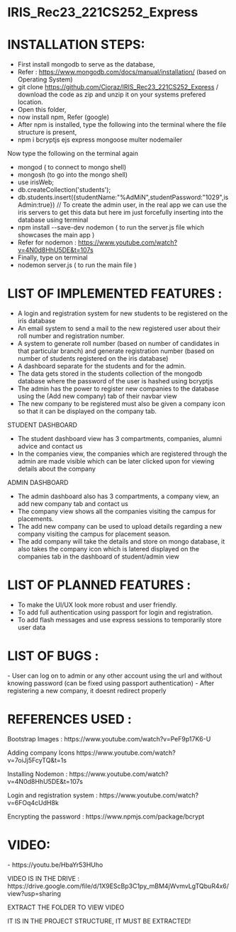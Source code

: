 # IRIS_Rec23_221CS252_Express

<h1> INSTALLATION STEPS:</h1>

- First install mongodb to serve as the database,
- Refer : https://www.mongodb.com/docs/manual/installation/ (based on Operating System)
- git clone https://github.com/Cioraz/IRIS_Rec23_221CS252_Express / download the code as zip and unzip it on your systems prefered location.
- Open this folder, 
- now install npm, Refer (google)
- After npm is installed, type the following into the terminal where the file structure is present,
- npm i bcryptjs ejs express mongoose multer nodemailer
  
Now type the following on the terminal again
- mongod ( to connect to mongo shell)
- mongosh (to go into the mongo shell)
- use irisWeb;
- db.createCollection('students');
- db.students.insert({studentName:"%AdMiN",studentPassword:"1029",isAdmin:true}) // To create the admin user, in the real app we can use the iris servers to get this data but here im just forcefully inserting into the database using terminal
- npm install --save-dev nodemon ( to run the server.js file which showcases the main app )
- Refer for nodemon : https://www.youtube.com/watch?v=4N0d8HhU5DE&t=107s
- Finally, type on terminal 
- nodemon server.js ( to run the main file )

<h1>LIST OF IMPLEMENTED FEATURES :</h1>

- A login and registration system for new students to be registered on the iris database
- An email system to send a mail to the new registered user about their roll number and registration number.
- A system to generate roll number (based on number of candidates in that particular branch) and generate registration number (based on number of students registered on the iris database)
- A dashboard separate for the students and for the admin.
- The data gets stored in the students collection of the mongodb database where the password of the user is hashed using bcryptjs
- The admin has the power to register new companies to the database using the (Add new company) tab of their navbar view
- The new company to be registered must also be given a company icon so that it can be displayed on the company tab.


STUDENT DASHBOARD
- The student dashboard view has 3 compartments, companies, alumni advice and contact us
- In the companies view, the companies which are registered through the admin are made visible which can be later clicked upon for viewing details about the company


ADMIN DASHBOARD
- The admin dashboard also has 3 compartments, a company view, an add new company tab and contact us
- The company view shows all the companies visiting the campus for placements.
- The add new company can be used to upload details regarding a new company visiting the campus for placement season.
- The add company will take the details and store on mongo database, it also takes the company icon which is latered displayed on the companies tab in the dashboard of student/admin view

<h1>LIST OF PLANNED FEATURES  :</h1>

- To make the UI/UX look more robust and user friendly.
- To add full authentication using passport for login and registration.
- To add flash messages and use express sessions to temporarily store user data

<h1>LIST OF BUGS :</h1>
- User can log on to admin or any other account using the url and without knowing password (can be fixed using passport authentication)
- After registering a new company, it doesnt redirect properly

<h1>REFERENCES USED : </h1>
<p> Bootstrap Images : https://www.youtube.com/watch?v=PeF9p17K6-U</p>
<p>  Adding company Icons   https://www.youtube.com/watch?v=7oiJj5FcyTQ&t=1s</p>
<p>  Installing Nodemon : https://www.youtube.com/watch?v=4N0d8HhU5DE&t=107s</p>
<p>  Login and registration system : https://www.youtube.com/watch?v=6FOq4cUdH8k</p>
<p>  Encrypting the password : https://www.npmjs.com/package/bcrypt</p>


<h1>VIDEO:</h1>
- https://youtu.be/HbaYr53HUho
<p>VIDEO IS IN THE DRIVE : https://drive.google.com/file/d/1X9EScBp3C1py_mBM4jWvmvLgTQbuR4x6/view?usp=sharing </p>
<p> EXTRACT THE FOLDER TO VIEW VIDEO </p>
<p>IT IS IN THE PROJECT STRUCTURE, IT MUST BE EXTRACTED!</p>
